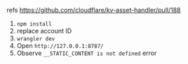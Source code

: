 

refs https://github.com/cloudflare/kv-asset-handler/pull/188

1. `npm install`
2. replace account ID
3. `wrangler dev`
4. Open `http://127.0.0.1:8787/`
5. Observe `__STATIC_CONTENT is not defined` error